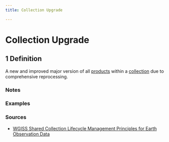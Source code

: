 ```yaml
---
title: Collection Upgrade

---
```


# Collection Upgrade

## 1 Definition

A new and improved major version of all [products](../product) within a [collection](../collection) due to comprehensive reprocessing.

### Notes

### Examples 

### Sources 
- [WGISS Shared Collection Lifecycle Management Principles for Earth Observation Data](https://ceos.org/document_management/Working_Groups/WGISS/Documents/Shared%20Collection%20Lifecycle%20Management%20Principles%20for%20Earth%20Observation%20Data_March2025.pdf)
